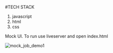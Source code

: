 #TECH STACK
1. javascript
2. html
3. css



Mock UI. 
To run use liveserver and open index.html


![mock_job_demo1](https://user-images.githubusercontent.com/70536476/124030607-98bf9d80-d9b3-11eb-8b30-63f43033b410.gif)
